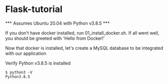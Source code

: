 # Flask-tutorial

*** Assumes Ubuntu 20.04 with Python v3.8.5 ***

If you don't have docker installed, run 01_install_docker.sh. If all went well, you should be greeted with 'Hello from Docker!'

Now that docker is installed, let's create a MySQL database to be integrated with our application

Verify Python v3.8.5 is installed

    $ python3 -V
    Python3.8.5
    

